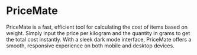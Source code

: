 # PriceMate
PriceMate is a fast, efficient tool for calculating the cost of items based on weight. Simply input the price per kilogram and the quantity in grams to get the total cost instantly. With a sleek dark mode interface, PriceMate offers a smooth, responsive experience on both mobile and desktop devices.
